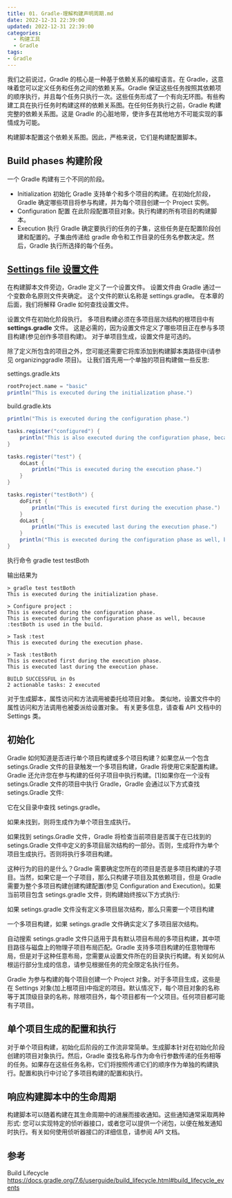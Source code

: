```yaml
---
title: 01. Gradle-理解构建声明周期.md
date: 2022-12-31 22:39:00
updated: 2022-12-31 22:39:00
categories:
  - 构建工具
  - Gradle
tags:
- Gradle
---
```


我们之前说过，Gradle 的核心是一种基于依赖关系的编程语言。在 Gradle，这意味着您可以定义任务和任务之间的依赖关系。Gradle 保证这些任务按照其依赖项的顺序执行，并且每个任务只执行一次。这些任务形成了一个有向无环图。有些构建工具在执行任务时构建这样的依赖关系图。在任何任务执行之前，Gradle 构建完整的依赖关系图。这是 Gradle 的心脏地带，使许多在其他地方不可能实现的事情成为可能。

构建脚本配置这个依赖关系图。因此，严格来说，它们是构建配置脚本。

## Build phases 构建阶段

一个 Gradle 构建有三个不同的阶段。

* Initialization 初始化 Gradle 支持单个和多个项目的构建。在初始化阶段，Gradle 确定哪些项目将参与构建，并为每个项目创建一个 Project 实例。
* Configuration 配置 在此阶段配置项目对象。执行构建的所有项目的构建脚本。
* Execution 执行 Gradle 确定要执行的任务的子集，这些任务是在配置阶段创建和配置的。子集由传递给 gradle 命令和工作目录的任务名参数决定。然后，Gradle 执行所选择的每个任务。

## [Settings file 设置文件](https://docs.gradle.org/7.6/userguide/build_lifecycle.html#sec:settings_file)

在构建脚本文件旁边，Gradle 定义了一个设置文件。 设置文件由 Gradle 通过一个变数命名原则文件夹确定。 这个文件的默认名称是 settings.gradle。 在本章的后面，我们将解释 Gradle 如何查找设置文件。

设置文件在初始化阶段执行。 多项目构建必须在多项目层次结构的根项目中有 **settings.gradle** 文件。 这是必需的，因为设置文件定义了哪些项目正在参与多项目构建(参见创作多项目构建)。 对于单项目生成，设置文件是可选的。

除了定义所包含的项目之外，您可能还需要它将库添加到构建脚本类路径中(请参见 organizinggradle 项目)。 让我们首先用一个单独的项目构建做一些反思:

settings.gradle.kts

```groovy
rootProject.name = "basic"
println("This is executed during the initialization phase.")
```

build.gradle.kts

```groovy
println("This is executed during the configuration phase.")

tasks.register("configured") {
    println("This is also executed during the configuration phase, because :configured is used in the build.")
}

tasks.register("test") {
    doLast {
        println("This is executed during the execution phase.")
    }
}

tasks.register("testBoth") {
    doFirst {
        println("This is executed first during the execution phase.")
    }
    doLast {
        println("This is executed last during the execution phase.")
    }
    println("This is executed during the configuration phase as well, because :testBoth is used in the build.")
}
```

执行命令 gradle test testBoth

输出结果为

```text
> gradle test testBoth
This is executed during the initialization phase.

> Configure project :
This is executed during the configuration phase.
This is executed during the configuration phase as well, because :testBoth is used in the build.

> Task :test
This is executed during the execution phase.

> Task :testBoth
This is executed first during the execution phase.
This is executed last during the execution phase.

BUILD SUCCESSFUL in 0s
2 actionable tasks: 2 executed
```

对于生成脚本，属性访问和方法调用被委托给项目对象。 类似地，设置文件中的属性访问和方法调用也被委派给设置对象。 有关更多信息，请查看 API 文档中的 Settings 类。

## 初始化

Gradle 如何知道是否进行单个项目构建或多个项目构建？如果您从一个包含 setings.Gradle 文件的目录触发一个多项目构建，Gradle 将使用它来配置构建。Gradle 还允许您在参与构建的任何子项目中执行构建。[1]如果你在一个没有 setings.Gradle 文件的项目中执行 Gradle，Gradle 会通过以下方式查找 setings.Gradle 文件:

它在父目录中查找 setings.gradle。

如果未找到，则将生成作为单个项目生成执行。

如果找到 setings.Gradle 文件，Gradle 将检查当前项目是否属于在已找到的 setings.Gradle 文件中定义的多项目层次结构的一部分。否则，生成将作为单个项目生成执行。否则将执行多项目构建。

这种行为的目的是什么？Gradle 需要确定您所在的项目是否是多项目构建的子项目。当然，如果它是一个子项目，那么只构建子项目及其依赖项目，但是 Gradle 需要为整个多项目构建创建构建配置(参见 Configuration and Execution)。如果当前项目包含 setings.gradle 文件，则构建始终按以下方式执行:

如果 setings.gradle 文件没有定义多项目层次结构，那么只需要一个项目构建

一个多项目构建，如果 setings.gradle 文件确实定义了多项目层次结构。

自动搜索 setings.gradle 文件只适用于具有默认项目布局的多项目构建，其中项目路径与磁盘上的物理子项目布局匹配。Gradle 支持多项目构建的任意物理布局，但是对于这种任意布局，您需要从设置文件所在的目录执行构建。有关如何从根运行部分生成的信息，请参见根据任务的完全限定名执行任务。

Gradle 为参与构建的每个项目创建一个 Project 对象。对于多项目生成，这些是在 Settings 对象(加上根项目)中指定的项目。默认情况下，每个项目对象的名称等于其顶级目录的名称，除根项目外，每个项目都有一个父项目。任何项目都可能有子项目。

## 单个项目生成的配置和执行

对于单个项目构建，初始化后阶段的工作流非常简单。生成脚本针对在初始化阶段创建的项目对象执行。然后，Gradle 查找名称与作为命令行参数传递的任务相等的任务。如果存在这些任务名称，它们将按照传递它们的顺序作为单独的构建执行。配置和执行中讨论了多项目构建的配置和执行。

## 响应构建脚本中的生命周期

构建脚本可以随着构建在其生命周期中的进展而接收通知。这些通知通常采取两种形式: 您可以实现特定的侦听器接口，或者您可以提供一个闭包，以便在触发通知时执行。有关如何使用侦听器接口的详细信息，请参阅 API 文档。

## 参考

Build Lifecycle
<https://docs.gradle.org/7.6/userguide/build_lifecycle.html#build_lifecycle_events>
